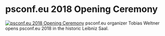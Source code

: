 # psconf.eu 2018 Opening Ceremony

[![psconf.eu 2018 Opening Ceremony](https://i2.ytimg.com/vi/iI4l4qI7I3I/hqdefault.jpg "psconf.eu 2018 Opening Ceremony")](https://www.youtube.com/watch?v=iI4l4qI7I3I)
psconf.eu organizer Tobias Weltner opens psconf.eu 2018 in the historic Leibniz Saal.


